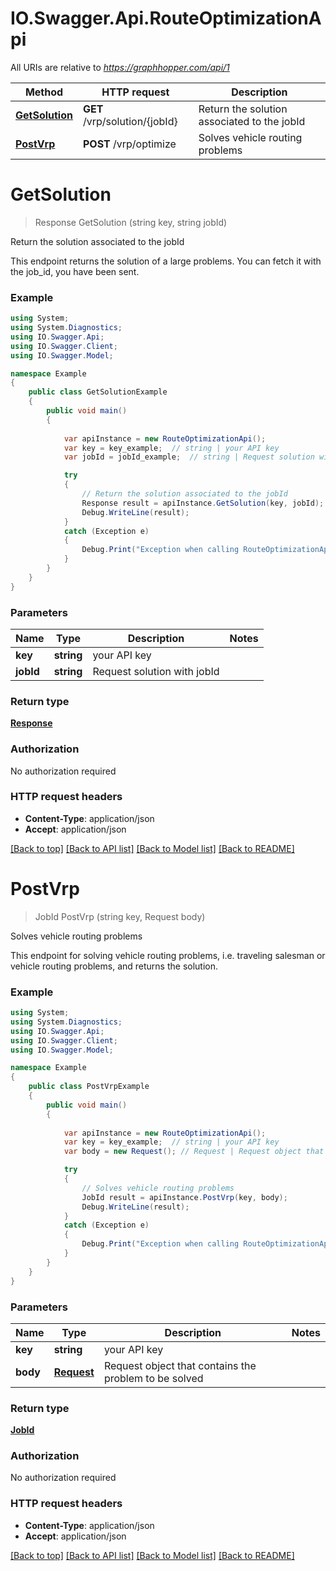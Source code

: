 # IO.Swagger.Api.RouteOptimizationApi

All URIs are relative to *https://graphhopper.com/api/1*

Method | HTTP request | Description
------------- | ------------- | -------------
[**GetSolution**](RouteOptimizationApi.md#getsolution) | **GET** /vrp/solution/{jobId} | Return the solution associated to the jobId
[**PostVrp**](RouteOptimizationApi.md#postvrp) | **POST** /vrp/optimize | Solves vehicle routing problems


<a name="getsolution"></a>
# **GetSolution**
> Response GetSolution (string key, string jobId)

Return the solution associated to the jobId

This endpoint returns the solution of a large problems. You can fetch it with the job_id, you have been sent. 

### Example
```csharp
using System;
using System.Diagnostics;
using IO.Swagger.Api;
using IO.Swagger.Client;
using IO.Swagger.Model;

namespace Example
{
    public class GetSolutionExample
    {
        public void main()
        {
            
            var apiInstance = new RouteOptimizationApi();
            var key = key_example;  // string | your API key
            var jobId = jobId_example;  // string | Request solution with jobId

            try
            {
                // Return the solution associated to the jobId
                Response result = apiInstance.GetSolution(key, jobId);
                Debug.WriteLine(result);
            }
            catch (Exception e)
            {
                Debug.Print("Exception when calling RouteOptimizationApi.GetSolution: " + e.Message );
            }
        }
    }
}
```

### Parameters

Name | Type | Description  | Notes
------------- | ------------- | ------------- | -------------
 **key** | **string**| your API key | 
 **jobId** | **string**| Request solution with jobId | 

### Return type

[**Response**](Response.md)

### Authorization

No authorization required

### HTTP request headers

 - **Content-Type**: application/json
 - **Accept**: application/json

[[Back to top]](#) [[Back to API list]](../README.md#documentation-for-api-endpoints) [[Back to Model list]](../README.md#documentation-for-models) [[Back to README]](../README.md)

<a name="postvrp"></a>
# **PostVrp**
> JobId PostVrp (string key, Request body)

Solves vehicle routing problems

This endpoint for solving vehicle routing problems, i.e. traveling salesman or vehicle routing problems, and returns the solution. 

### Example
```csharp
using System;
using System.Diagnostics;
using IO.Swagger.Api;
using IO.Swagger.Client;
using IO.Swagger.Model;

namespace Example
{
    public class PostVrpExample
    {
        public void main()
        {
            
            var apiInstance = new RouteOptimizationApi();
            var key = key_example;  // string | your API key
            var body = new Request(); // Request | Request object that contains the problem to be solved

            try
            {
                // Solves vehicle routing problems
                JobId result = apiInstance.PostVrp(key, body);
                Debug.WriteLine(result);
            }
            catch (Exception e)
            {
                Debug.Print("Exception when calling RouteOptimizationApi.PostVrp: " + e.Message );
            }
        }
    }
}
```

### Parameters

Name | Type | Description  | Notes
------------- | ------------- | ------------- | -------------
 **key** | **string**| your API key | 
 **body** | [**Request**](Request.md)| Request object that contains the problem to be solved | 

### Return type

[**JobId**](JobId.md)

### Authorization

No authorization required

### HTTP request headers

 - **Content-Type**: application/json
 - **Accept**: application/json

[[Back to top]](#) [[Back to API list]](../README.md#documentation-for-api-endpoints) [[Back to Model list]](../README.md#documentation-for-models) [[Back to README]](../README.md)

